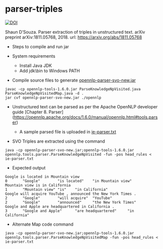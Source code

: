# parser-triples
[![DOI](https://zenodo.org/badge/177632316.svg)](https://zenodo.org/badge/latestdoi/177632316)

Shaun D’Souza. Parser extraction of triples in unstructured text. arXiv preprint arXiv:1811.05768, 2018. url: https://arxiv.org/abs/1811.05768

* Steps to compile and run jar

* System requirements
	* Install Java JDK
	* Add jdk\bin to Windows PATH

* Compile source files to generate [opennlp-parser-svo-new.jar](/opennlp-parser-svo.jar)

```
javac -cp opennlp-tools-1.6.0.jar ParseKnowledgeNpVisited.java ParseKnowledgeNpVisitedMap.java -d .
jar cvf opennlp-parser-svo-new.jar ./opennlp
```

* Unstructured text can be parsed as per the Apache OpenNLP developer guide [Chapter 8. Parser] (https://opennlp.apache.org/docs/1.6.0/manual/opennlp.html#tools.parser)
	* A sample parsed file is uploaded in [ie-parser.txt](/ie-parser.txt)

* SVO Triples are extracted using the command
 
```
java -cp opennlp-parser-svo-new.jar;opennlp-tools-1.6.0.jar opennlp.tools.parser.ParseKnowledgeNpVisited -fun -pos head_rules < ie-parser.txt
```

* Expected output

```
Google is located in Mountain view
0       "Google"        "is located"    "in Mountain view"
Mountain view is in California
1       "Mountain view" "is"    "in California"
Google will acquire YouTube , announced the New York Times .
2       "Google"        "will acquire"  "YouTube"
2       "Google"        "announced"     "the New York Times"
Google and Apple are headquartered in California .
3       "Google and Apple"      "are headquartered"     "in California"
```

* Alternate Map code command

```
java -cp opennlp-parser-svo-new.jar;opennlp-tools-1.6.0.jar opennlp.tools.parser.ParseKnowledgeNpVisitedMap -fun -pos head_rules < ie-parser.txt
```

